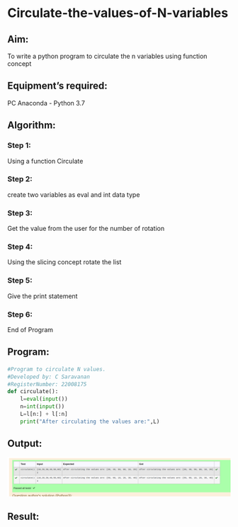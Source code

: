 # Circulate-the-values-of-N-variables
## Aim:
To write a python program to circulate the n variables using function concept
## Equipment’s required:
PC
Anaconda - Python 3.7
## Algorithm: 
### Step 1:
Using a function Circulate
 
### Step 2:
create two variables as eval and int data type

### Step 3: 
Get the value from the user for the number of rotation
### Step 4: 
Using the slicing concept rotate the list

### Step 5:
Give the print statement 
### Step 6:
End of Program 
## Program:
``` py
#Program to circulate N values.
#Developed by: C Saravanan
#RegisterNumber: 22008175
def circulate():
    l=eval(input())
    n=int(input())
    L=l[n:] + l[:n]
    print("After circulating the values are:",L)


```

## Output:
![Output](/Circulate.jpg)

## Result:
